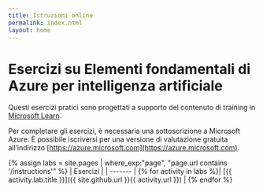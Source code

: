 ```yaml
---
title: Istruzioni online
permalink: index.html
layout: home
---
```


# <a name="azure-ai-fundamentals-exercises"></a>Esercizi su Elementi fondamentali di Azure per intelligenza artificiale

Questi esercizi pratici sono progettati a supporto del contenuto di training in [Microsoft Learn](https://docs.microsoft.com/training/).

Per completare gli esercizi, è necessaria una sottoscrizione a Microsoft Azure. È possibile iscriversi per una versione di valutazione gratuita all’indirizzo [https://azure.microsoft.com](https://azure.microsoft.com).

{% assign labs = site.pages | where_exp:"page", "page.url contains '/instructions'" %}
| Esercizi |
| ------- | 
{% for activity in labs  %}| [{{ activity.lab.title }}]({{ site.github.url }}{{ activity.url }}) |
{% endfor %}
